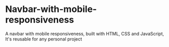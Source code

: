 # Navbar-with-mobile-responsiveness
A navbar with mobile responsiveness, built with HTML, CSS and JavaScript,
It's reusable for any personal project